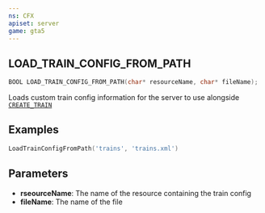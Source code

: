 ```yaml
---
ns: CFX
apiset: server
game: gta5
---
```

## LOAD_TRAIN_CONFIG_FROM_PATH

```c
BOOL LOAD_TRAIN_CONFIG_FROM_PATH(char* resourceName, char* fileName);
```

Loads custom train config information for the server to use alongside [`CREATE_TRAIN`](#_0x7AC8C6B9)

## Examples

```lua
LoadTrainConfigFromPath('trains', 'trains.xml')
```

## Parameters
* **rseourceName**: The name of the resource containing the train config
* **fileName**: The name of the file

